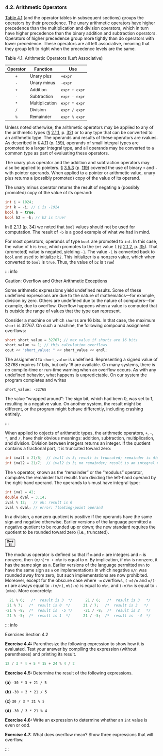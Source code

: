 <h3 id="filepos1028232">4.2. Arithmetic Operators</h3>
<p><a href="040-4.2._arithmetic_operators.html#filepos1028961">Table 4.1</a> (and the operator tables in subsequent sections) groups the operators by their precedence. The unary arithmetic operators have higher precedence than the multiplication and division operators, which in turn have higher precedence than the binary addition and subtraction operators. Operators of higher precedence group more tightly than do operators with lower precedence. These operators are all left associative, meaning that they group left to right when the precedence levels are the same.</p>
<p><a id="filepos1028961"></a>Table 4.1. Arithmetic Operators (Left Associative)</p>

| Operator | Function       | Use           |
|:--------:|----------------|---------------|
|   `+`    | Unary plus     | `+expr`       |
|   `-`    | Unary minus    | `-expr`       |
|   `+`    | Addition       | `expr + expr` |
|   `-`    | Subtraction    | `expr - expr` |
|   `*`    | Multiplication | `expr * expr` |
|   `/`    | Division       | `expr / expr` |
|   `%`    | Remainder      | `expr % expr` |

<p>Unless noted otherwise, the arithmetic operators may be applied to any of the arithmetic types (§ <a href="021-2.1._primitive_builtin_types.html#filepos288881">2.1.1</a>, p. <a href="021-2.1._primitive_builtin_types.html#filepos288881">32</a>) or to any type that can be converted to an arithmetic type. The operands and results of these operators are rvalues. As described in § <a href="049-4.11._type_conversions.html#filepos1157818">4.11</a> (p. <a href="049-4.11._type_conversions.html#filepos1157818">159</a>), operands of small integral types are promoted to a larger integral type, and all operands may be converted to a common type as part of evaluating these operators.</p>
<p>The unary plus operator and the addition and subtraction operators may also be applied to pointers. § <a href="034-3.5._arrays.html#filepos881970">3.5.3</a> (p. <a href="034-3.5._arrays.html#filepos881970">119</a>) covered the use of binary <code>+</code> and <code>-</code> with <a id="filepos1030127"></a>pointer operands. When applied to a pointer or arithmetic value, unary plus returns a (possibly promoted) copy of the value of its operand.</p>
<p>The unary minus operator returns the result of negating a (possibly promoted) copy of the value of its operand:</p>

```c++
int i = 1024;
int k = -i; // i is -1024
bool b = true;
bool b2 = -b; // b2 is true!
```

<p>In § <a href="021-2.1._primitive_builtin_types.html#filepos288881">2.1.1</a> (p. <a href="021-2.1._primitive_builtin_types.html#filepos288881">34</a>) we noted that <code>bool</code> values should not be used for computation. The result of <code>-b</code> is a good example of what we had in mind.</p>
<p>For most operators, operands of type <code>bool</code> are promoted to <code>int</code>. In this case, the value of <code>b</code> is <code>true</code>, which promotes to the <code>int</code> value <code>1</code> (§ <a href="021-2.1._primitive_builtin_types.html#filepos304094">2.1.2</a>, p. <a href="021-2.1._primitive_builtin_types.html#filepos304094">35</a>). That (promoted) value is negated, yielding <code>-1</code>. The value <code>-1</code> is converted back to <code>bool</code> and used to initialize <code>b2</code>. This initializer is a nonzero value, which when converted to <code>bool</code> is <code>true</code>. Thus, the value of <code>b2</code> is <code>true</code>!</p>

::: info
<p>Caution: Overflow and Other Arithmetic Exceptions</p>
<p>Some arithmetic expressions yield undefined results. Some of these undefined expressions are due to the nature of mathematics—for example, division by zero. Others are undefined due to the nature of computers—for example, due to overflow. Overflow happens when a value is computed that is outside the range of values that the type can represent.</p>
<p>Consider a machine on which <code>short</code>s are 16 bits. In that case, the maximum <code>short</code> is 32767. On such a machine, the following compound assignment overflows:</p>

```c++
short short_value = 32767; // max value if shorts are 16 bits
short_value += 1; // this calculation overflows
cout << "short_value: " << short_value << endl;
```

<p>The assignment to <code>short_value</code> is undefined. Representing a signed value of 32768 requires 17 bits, but only 16 are available. On many systems, there is <em>no</em> compile-time or run-time warning when an overflow occurs. As with any undefined behavior, what happens is unpredictable. On our system the program completes and writes</p>

```
short_value: -32768
```

<p>The value “wrapped around”: The sign bit, which had been 0, was set to 1, resulting in a negative value. On another system, the result might be different, or the program might behave differently, including crashing entirely.</p>
:::

<p>When applied to objects of arithmetic types, the arithmetic operators, <code>+</code>, <code>-</code>, <code>*</code>, and <code>/</code>, have their obvious meanings: addition, subtraction, multiplication, and division. Division between integers returns an integer. If the quotient contains a fractional part, it is truncated toward zero:</p>

```c++
int ival1 = 21/6;  // ival1 is 3; result is truncated; remainder is discarded
int ival2 = 21/7;  // ival2 is 3; no remainder; result is an integral value
```

<p><a id="filepos1037329"></a>The <code>%</code> operator, known as the “remainder” or the “modulus” operator, computes the remainder that results from dividing the left-hand operand by the right-hand operand. The operands to <code>%</code> must have integral type:</p>

```c++
int ival = 42;
double dval = 3.14;
ival % 12;   // ok: result is 6
ival % dval; // error: floating-point operand
```

<p>In a division, a nonzero quotient is positive if the operands have the same sign and negative otherwise. Earlier versions of the language permitted a negative quotient to be rounded up or down; the new standard requires the quotient to be rounded toward zero (i.e., truncated).</p>
<a id="filepos1038636"></a><img alt="Image" src="/images/00008.jpg"/>
<p>The modulus operator is defined so that if <code>m</code> and <code>n</code> are integers and <code>n</code> is nonzero, then <code>(m/n)*n + m%n</code> is equal to <code>m</code>. By implication, if <code>m%n</code> is nonzero, it has the same sign as <code>m</code>. Earlier versions of the language permitted <code>m%n</code> to have the same sign as <code>n</code> on implementations in which negative <code>m/n</code> was rounded away from zero, but such implementations are now prohibited. Moreover, except for the obscure case where <code>-m</code> overflows, <code>(-m)/n</code> and <code>m/(-n)</code> are always equal to <code>-(m/n)</code>, <code>m%(-n)</code> is equal to <code>m%n</code>, and <code>(-m)%n</code> is equal to <code>-(m%n)</code>. More concretely:</p>

```c++
  21 % 6;   /*  result is 3  */      21 / 6;   /*  result is 3   */
 21 % 7;   /*  result is 0  */      21 / 7;   /*  result is 3   */
-21 % -8;  /*  result is  -5 */     -21 / -8;  /*  result is 2   */
 21 % -5;  /*  result is 1  */      21 / -5;  /*  result is  -4  */
```

::: info
<p>Exercises Section 4.2</p>
<p><strong>Exercise 4.4:</strong> Parenthesize the following expression to show how it is evaluated. Test your answer by compiling the expression (without parentheses) and printing its result.</p>

```c++
12 / 3 * 4 + 5 * 15 + 24 % 4 / 2
```

<p><strong>Exercise 4.5:</strong> Determine the result of the following expressions.</p>
<p><strong>(a)</strong>
<code>-30 * 3 + 21 / 5</code></p>
<p><strong>(b)</strong>
<code>-30 + 3 * 21 / 5</code></p>
<p><strong>(c)</strong>
<code>30 / 3 * 21 % 5</code></p>
<p><strong>(d)</strong>
<code>-30 / 3 * 21 % 4</code></p>
<p><strong>Exercise 4.6:</strong> Write an expression to determine whether an <code>int</code> value is even or odd.</p>
<p><strong>Exercise 4.7:</strong> What does overflow mean? Show three expressions that will overflow.</p>
:::
